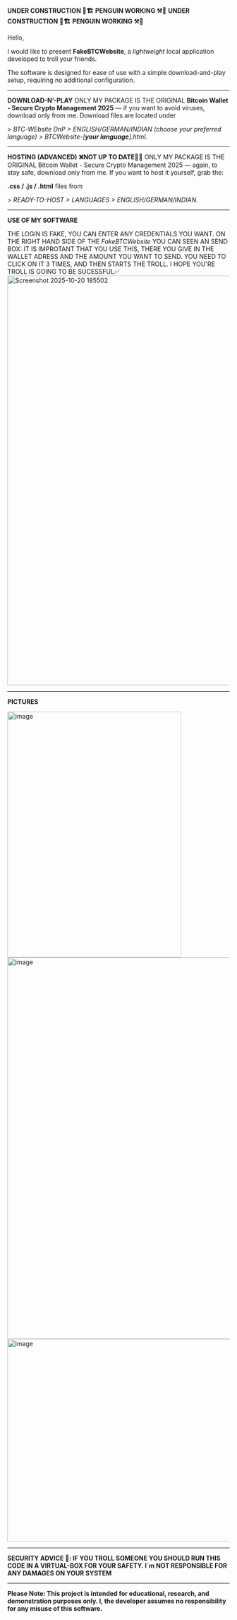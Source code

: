 **UNDER CONSTRUCTION 👷🏗️** **PENGUIN WORKING ⚒️🐧** **UNDER CONSTRUCTION 👷🏗️** **PENGUIN WORKING ⚒️🐧**


Hello,

I would like to present **FakeBTCWebsite**, a *lightweight* local application developed to troll your friends.

The software is designed for ease of use with a simple download-and-play setup, requiring no additional configuration.

________________________________________________
**DOWNLOAD-N’-PLAY**
ONLY MY PACKAGE IS THE ORIGINAL **Bitcoin Wallet - Secure Crypto Management 2025** — if you want to avoid viruses, download only from me.
Download files are located under 


*> BTC-WEbsite DnP > ENGLISH/GERMAN/INDIAN (choose your preferred language) > BTCWebsite-[**your language**].html.*


________________________________________________

**HOSTING (ADVANCED)** **❌NOT UP TO DATE🙅‍♂️**
ONLY MY PACKAGE IS THE ORIGINAL Bitcoin Wallet - Secure Crypto Management 2025 — again, to stay safe, download only from me.
If you want to host it yourself, grab the:


**.css / .js / .html** files from


*> READY-TO-HOST > LANGUAGES > ENGLISH/GERMAN/INDIAN.*

________________________________________________

**USE OF MY SOFTWARE**


THE LOGIN IS FAKE, YOU CAN ENTER ANY CREDENTIALS YOU WANT. ON THE RIGHT HAND SIDE OF THE *FakeBTCWebsite* YOU CAN SEEN AN SEND BOX: IT IS IMPROTANT THAT YOU USE THIS, THERE YOU GIVE IN THE WALLET ADRESS AND THE AMOUNT YOU WANT  TO SEND. YOU NEED TO CLICK ON IT 3 TIMES, AND THEN STARTS THE TROLL. I HOPE YOU'RE TROLL IS GOING TO BE SUCESSFUL✅
<img width="1473" height="926" alt="Screenshot 2025-10-20 185502" src="https://github.com/user-attachments/assets/1c3e1f61-9041-4ccc-9c95-d3bc114e1942" />

________________________________________________

**PICTURES**


<img width="394" height="556" alt="image" src="https://github.com/user-attachments/assets/a3847942-20c3-4021-bc65-cd3a262f6930" />
<img width="1390" height="863" alt="image" src="https://github.com/user-attachments/assets/540650b0-d15b-4e70-ba3b-98a1a50ef14c" />
<img width="1186" height="458" alt="image" src="https://github.com/user-attachments/assets/58a645ea-2461-49ec-a159-f732566e1316" />





________________________________________________

**SECURITY ADVICE 🚨: IF YOU TROLL SOMEONE YOU SHOULD RUN THIS CODE IN A VIRTUAL-BOX FOR YOUR SAFETY. I´m NOT RESPONSIBLE FOR ANY DAMAGES ON YOUR SYSTEM**

________________________________________________

**Please Note: This project is intended for educational, research, and demonstration purposes only. I, the developer assumes no responsibility for any misuse of this software.**

